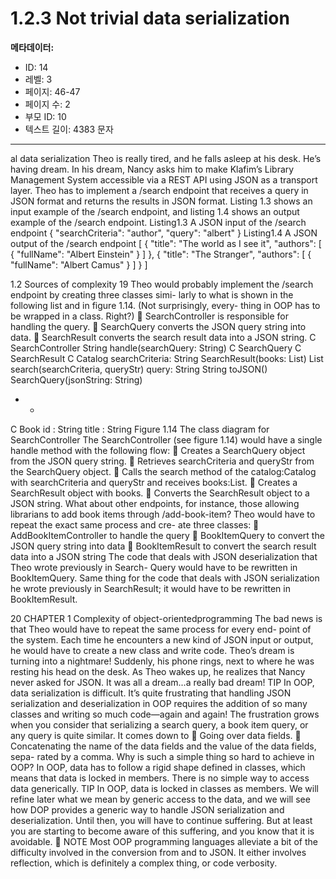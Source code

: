# 1.2.3 Not trivial data serialization

**메타데이터:**
- ID: 14
- 레벨: 3
- 페이지: 46-47
- 페이지 수: 2
- 부모 ID: 10
- 텍스트 길이: 4383 문자

---

al data serialization
Theo is really tired, and he falls asleep at his desk. He’s having dream. In his dream, Nancy
asks him to make Klafim’s Library Management System accessible via a REST API using
JSON as a transport layer. Theo has to implement a /search endpoint that receives a
query in JSON format and returns the results in JSON format. Listing 1.3 shows an input
example of the /search endpoint, and listing 1.4 shows an output example of the /search
endpoint.
Listing1.3 A JSON input of the /search endpoint
{
"searchCriteria": "author",
"query": "albert"
}
Listing1.4 A JSON output of the /search endpoint
[
{
"title": "The world as I see it",
"authors": [
{
"fullName": "Albert Einstein"
}
]
},
{
"title": "The Stranger",
"authors": [
{
"fullName": "Albert Camus"
}
]
}
]

1.2 Sources of complexity 19
Theo would probably implement the /search endpoint by creating three classes simi-
larly to what is shown in the following list and in figure 1.14. (Not surprisingly, every-
thing in OOP has to be wrapped in a class. Right?)
 SearchController is responsible for handling the query.
 SearchQuery converts the JSON query string into data.
 SearchResult converts the search result data into a JSON string.
C SearchController
String handle(searchQuery: String)
C SearchQuery
C SearchResult
C Catalog
searchCriteria: String
SearchResult(books: List<Book>)
List<Book> search(searchCriteria, queryStr) query: String
String toJSON()
SearchQuery(jsonString: String)
* *
C Book
id : String
title : String
Figure 1.14 The class diagram for SearchController
The SearchController (see figure 1.14) would have a single handle method with the
following flow:
 Creates a SearchQuery object from the JSON query string.
 Retrieves searchCriteria and queryStr from the SearchQuery object.
 Calls the search method of the catalog:Catalog with searchCriteria and
queryStr and receives books:List<Book>.
 Creates a SearchResult object with books.
 Converts the SearchResult object to a JSON string.
What about other endpoints, for instance, those allowing librarians to add book items
through /add-book-item? Theo would have to repeat the exact same process and cre-
ate three classes:
 AddBookItemController to handle the query
 BookItemQuery to convert the JSON query string into data
 BookItemResult to convert the search result data into a JSON string
The code that deals with JSON deserialization that Theo wrote previously in Search-
Query would have to be rewritten in BookItemQuery. Same thing for the code that
deals with JSON serialization he wrote previously in SearchResult; it would have to be
rewritten in BookItemResult.

20 CHAPTER 1 Complexity of object-orientedprogramming
The bad news is that Theo would have to repeat the same process for every end-
point of the system. Each time he encounters a new kind of JSON input or output,
he would have to create a new class and write code. Theo’s dream is turning into a
nightmare!
Suddenly, his phone rings, next to where he was resting his head on the desk. As Theo
wakes up, he realizes that Nancy never asked for JSON. It was all a dream...a really bad
dream!
TIP In OOP, data serialization is difficult.
It’s quite frustrating that handling JSON serialization and deserialization in OOP
requires the addition of so many classes and writing so much code—again and again!
The frustration grows when you consider that serializing a search query, a book item
query, or any query is quite similar. It comes down to
 Going over data fields.
 Concatenating the name of the data fields and the value of the data fields, sepa-
rated by a comma.
Why is such a simple thing so hard to achieve in OOP? In OOP, data has to follow a
rigid shape defined in classes, which means that data is locked in members. There is
no simple way to access data generically.
TIP In OOP, data is locked in classes as members.
We will refine later what we mean by generic access to the data, and we will see how
DOP provides a generic way to handle JSON serialization and deserialization. Until
then, you will have to continue suffering. But at least you are starting to become aware
of this suffering, and you know that it is avoidable.
 NOTE Most OOP programming languages alleviate a bit of the difficulty involved
in the conversion from and to JSON. It either involves reflection, which is definitely a
complex thing, or code verbosity.